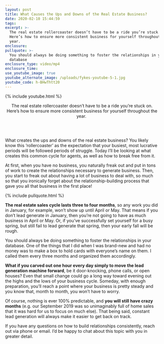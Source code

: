 ```yaml
---
layout: post
title: What Causes the Ups and Downs of the Real Estate Business?
date: 2020-02-10 15:44:59
tags:
excerpt: >-
  The real estate rollercoaster doesn’t have to be a ride you’re stuck on.
  Here’s how to ensure more consistent business for yourself throughout the
  year.
enclosure:
pullquote: >-
  You should always be doing something to foster the relationships in your
  database
enclosure_type: video/mp4
enclosure_time:
use_youtube_image: true
youtube_alternate_image: /uploads/fykes-youtube-5-1.jpg
youtube_code: h-BHwThtt20
---
```


{% include youtube.html %}

<center>The real estate rollercoaster doesn&rsquo;t have to be a ride you&rsquo;re stuck on. Here&rsquo;s how to ensure more consistent business for yourself throughout the year.&nbsp;</center>

<center>&nbsp;</center>

&nbsp;

What creates the ups and downs of the real estate business? You likely know this ‘rollercoaster’ as the expectation that your busiest, most lucrative periods will be followed periods of struggle. Today I’ll be looking at what creates this common cycle for agents, as well as how to break free from it.&nbsp;

At first, when you have no business, you naturally freak out and put in tons of work to create the relationships necessary to generate business. Then, you start to freak out about having a lot of business to deal with, so much so that you ironically forget about the relationship-building process that gave you all that business in the first place\!&nbsp;

{% include pullquote.html %}

**The real estate sales cycle lasts three to four months**, so any work you did in January, for example, won’t show up until April or May. That means if you don’t lead generate in January, then you’re not going to have as much business in April or May. Or, if you’ve successfully set yourself for a busy spring, but still fail to lead generate that spring, then your early fall will be rough.&nbsp;

You should always be doing something to foster the relationships in your database. One of the things that I did when I was brand-new and had no money was to make a box to hold cards with everyone’s name on them. I called them every three months and organized them accordingly.&nbsp;

**What if you carved out one hour every day simply to move the lead generation machine forward**, be it door-knocking, phone calls, or open houses? Even that small change could go a long way toward evening out the highs and the lows of your business cycle. Someday, with enough preparation, you’ll reach a point where your business is pretty steady and you know that, month to month, you won’t have to worry.&nbsp;

Of course, nothing is ever 100% predictable, and **you will still have crazy months** (e.g. our September 2019 was so unimaginably full of home sales that it was hard for us to focus on much else). That being said, constant lead generation will always make it easier to get back on track.&nbsp;

If you have any questions on how to build relationships consistently, reach out via phone or email. I’d be happy to chat about this topic with you in greater detail.&nbsp;

&nbsp;